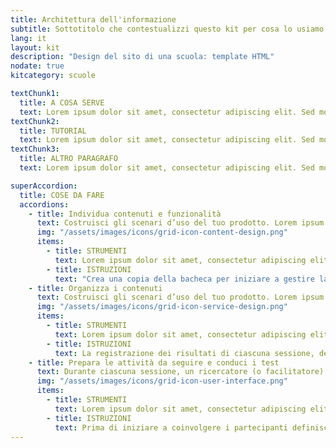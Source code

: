 ```yaml
---
title: Architettura dell'informazione
subtitle: Sottotitolo che contestualizzi questo kit per cosa lo usiamo e dove, frase chiave contestualizzare in tre righe al massimo deve capirsi
lang: it
layout: kit
description: "Design del sito di una scuola: template HTML"
nodate: true
kitcategory: scuole

textChunk1:
  title: A COSA SERVE
  text: Lorem ipsum dolor sit amet, consectetur adipiscing elit. Sed morbi commodo, massa lorem tincidunt in. Enim pulvinar vel lobortis morbi morbi est convallis. Et ipsum est iaculis scelerisque mollis at. Cursus facilisis amet nunc lobortis sagittis. Etiam quam diam ipsum dignissim. Proin ac nascetur scelerisque adipiscing amet velit. Semper pharetra, ipsum massa volutpat vestibulum neque, etiam tortor. Proin ac nnbmvnbvnbvnbnascetur scelerisque adipiscing amet velit. Semper pharetra, ipsum massa volutpat vestibulum neque, etiam tortor. Proin ac nnbmvnbvnbvnbnascetur scelerisque adipiscing amet velit. Semper pharetra, ipsum massa volutpat vestibulum neque, etiam tortor.
textChunk2:
  title: TUTORIAL
  text: Lorem ipsum dolor sit amet, consectetur adipiscing elit. Sed morbi commodo, massa lorem tincidunt in. Enim pulvinar vel lobortis morbi morbi est convallis. Et ipsum est iaculis scelerisque mollis at. Cursus facilisis amet nunc lobortis sagittis. Etiam quam diam ipsum dignissim. Proin ac nascetur scelerisque adipiscing amet velit. Semper pharetra, ipsum massa volutpat vestibulum neque, etiam tortor. Proin ac nnbmvnbvnbvnbnascetur scelerisque adipiscing amet velit. Semper pharetra, ipsum massa volutpat vestibulum neque, etiam tortor. Proin ac nnbmvnbvnbvnbnascetur scelerisque adipiscing amet velit. Semper pharetra, ipsum massa volutpat vestibulum neque, etiam tortor.
textChunk3:
  title: ALTRO PARAGRAFO
  text: Lorem ipsum dolor sit amet, consectetur adipiscing elit. Sed morbi commodo, massa lorem tincidunt in. Enim pulvinar vel lobortis morbi morbi est convallis. Et ipsum est iaculis scelerisque mollis at. Cursus facilisis amet nunc lobortis sagittis. Etiam quam diam ipsum dignissim. Proin ac nascetur scelerisque adipiscing amet velit. Semper pharetra, ipsum massa volutpat vestibulum neque, etiam tortor. Proin ac nnbmvnbvnbvnbnascetur scelerisque adipiscing amet velit. Semper pharetra, ipsum massa volutpat vestibulum neque, etiam tortor. Proin ac nnbmvnbvnbvnbnascetur scelerisque adipiscing amet velit. Semper pharetra, ipsum massa volutpat vestibulum neque, etiam tortor.

superAccordion:
  title: COSE DA FARE
  accordions:
    - title: Individua contenuti e funzionalità
      text: Costruisci gli scenari d’uso del tuo prodotto. Lorem ipsum dolor sit amet, consectetur adipiscing elit. Sed morbi commodo, massa lorem tincidunt in. Enim pulvinar vel lobortis morbi morbi est convallis. Lorem ipsum dolor sit amet, consectetur adipiscing elit. Scelerisque metus, duis nibh phasellus tincidunt. Diam orci, sit elit sit volutpat facilisi. Pharetra, viverra et viverra bibendum erat vitae integer vehicula enim. Neque, ut tempor integer tortor dui mauris, volutpat. Turpis tellus purus montes, sed euismod integer.
      img: "/assets/images/icons/grid-icon-content-design.png"
      items:
        - title: STRUMENTI
          text: Lorem ipsum dolor sit amet, consectetur adipiscing elit. Sed morbi commodo, massa lorem tincidunt in. Enim pulvinar vel lobortis morbi morbi est convallis. Et ipsum est iaculis scelerisque mollis at. Cursus facilisis amet nunc lobortis sagittis.
        - title: ISTRUZIONI
          text: "Crea una copia della bacheca per iniziare a gestire la tua attività SEO: aggiungi le schede con le varie attività da svolgere e assegna ciascuna attività a uno o più membri del tuo team. Sposta le schede nella colonna dedicata alle attività completate man mano che vengono portate a termine."
    - title: Organizza i contenuti
      text: Costruisci gli scenari d’uso del tuo prodotto. Lorem ipsum dolor sit amet, consectetur adipiscing elit. Sed morbi commodo, massa lorem tincidunt in. Enim pulvinar vel lobortis morbi morbi est convallis. Lorem ipsum dolor sit amet, consectetur adipiscing elit. Scelerisque metus, duis nibh phasellus tincidunt. Diam orci, sit elit sit volutpat facilisi. Pharetra, viverra et viverra bibendum erat vitae integer vehicula enim. Neque, ut tempor integer tortor dui mauris, volutpat. Turpis tellus purus montes, sed euismod integer.
      img: "/assets/images/icons/grid-icon-service-design.png"
      items:
        - title: STRUMENTI
          text: Lorem ipsum dolor sit amet, consectetur adipiscing elit. Sed morbi commodo, massa lorem tincidunt in. Enim pulvinar vel lobortis morbi morbi est convallis. Et ipsum est iaculis scelerisque mollis at. Cursus facilisis amet nunc lobortis sagittis.
        - title: ISTRUZIONI
          text: La registrazione dei risultati di ciascuna sessione, debitamente anonimizzati, è necessaria per redigere un report finale dell’attività, ovvero un documento che mette in luce gli aspetti funzionanti e/o critici dell’esperienza d’uso attuale sulla base dei dati raccolti.
    - title: Prepara le attività da seguire e conduci i test
      text: Durante ciascuna sessione, un ricercatore (o facilitatore) affianca il partecipante, descrivendo i task da svolgere, osservando l’interazione in modo diretto (senza interruzioni) e aspettando il termine di ogni operazione per approfondire con ulteriori domande.
      img: "/assets/images/icons/grid-icon-user-interface.png"
      items:
        - title: STRUMENTI
          text: Lorem ipsum dolor sit amet, consectetur adipiscing elit. Sed morbi commodo, massa lorem tincidunt in. Enim pulvinar vel lobortis morbi morbi est convallis. Et ipsum est iaculis scelerisque mollis at. Cursus facilisis amet nunc lobortis sagittis.
        - title: ISTRUZIONI
          text: Prima di iniziare a coinvolgere i partecipanti definisci un piano di massima per assicurarti di andare nella giusta direzione durante le sessioni, e poter elaborare risultati utili all’obiettivo della ricerca.
---
```

